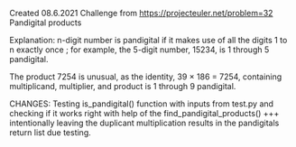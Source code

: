 Created 08.6.2021
Challenge from https://projecteuler.net/problem=32
Pandigital products

Explanation:
n-digit number is pandigital if it makes use of all the digits 1 to n exactly once
; for example, the 5-digit number, 15234, is 1 through 5 pandigital.

The product 7254 is unusual, as the identity, 39 × 186 = 7254,
containing multiplicand, multiplier, and product is 1 through 9 pandigital.

CHANGES: Testing is_pandigital() function with inputs from test.py and checking if it works right with help of the find_pandigital_products()
+++ intentionally leaving the duplicant multiplication results in the pandigitals return list due testing.